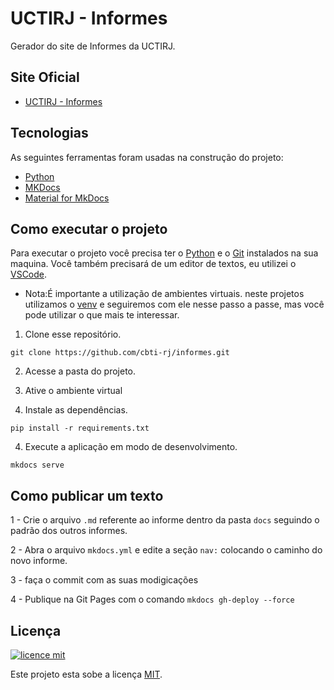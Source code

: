 # UCTIRJ - Informes

Gerador do site de Informes da UCTIRJ.

## Site Oficial
* [UCTIRJ - Informes](https://cbti-rj.github.io/informes/)

## Tecnologias

As seguintes ferramentas foram usadas na construção do projeto:

- [Python](https://www.python.org)
- [MKDocs](https://www.mkdocs.org)
- [Material for MkDocs](https://squidfunk.github.io/mkdocs-material/)


## Como executar o projeto

Para executar o projeto você precisa ter o [Python](https://www.python.org) e o [Git](https://git-scm.com) instalados na sua maquina. Você também precisará de um editor de textos, eu utilizei o [VSCode](https://code.visualstudio.com).

- Nota:É importante a utilização de ambientes virtuais. neste projetos utilizamos o [venv](https://docs.python.org/3/library/venv.html) e seguiremos com ele nesse passo a passe, mas você pode utilizar o que mais te interessar.

1. Clone esse repositório.

```
git clone https://github.com/cbti-rj/informes.git
```

2. Acesse a pasta do projeto.

3. Ative o ambiente virtual

4. Instale as dependências.

```
pip install -r requirements.txt
```


4. Execute a aplicação em modo de desenvolvimento.

```
mkdocs serve
```

## Como publicar um texto

1 - Crie o arquivo `.md` referente ao informe dentro da pasta `docs` seguindo o padrão dos outros informes.

2 - Abra o arquivo `mkdocs.yml` e edite a seção `nav:` colocando o caminho do novo informe.

3 - faça o commit com as suas modigicações

4 - Publique na Git Pages com o comando `mkdocs gh-deploy --force`

## Licença
[![licence mit](https://img.shields.io/badge/licence-MIT-blue.svg)](/LICENSE)

Este projeto esta sobe a licença [MIT](/LICENSE).

